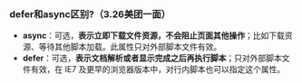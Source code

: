 ### defer和async区别?（3.26美团一面）

- **async**：可选，**表示立即下载文件资源，不会阻止页面其他操作**；比如下载资源、等待其他脚本加载。此属性只对外部脚本文件有效。
- **defer**：可选，**表示文档解析或者显示完成之后再执行脚本**；只对外部脚本文件有效，在 IE7 及更早的浏览器版本中，对行内脚本也可以指定这个属性。